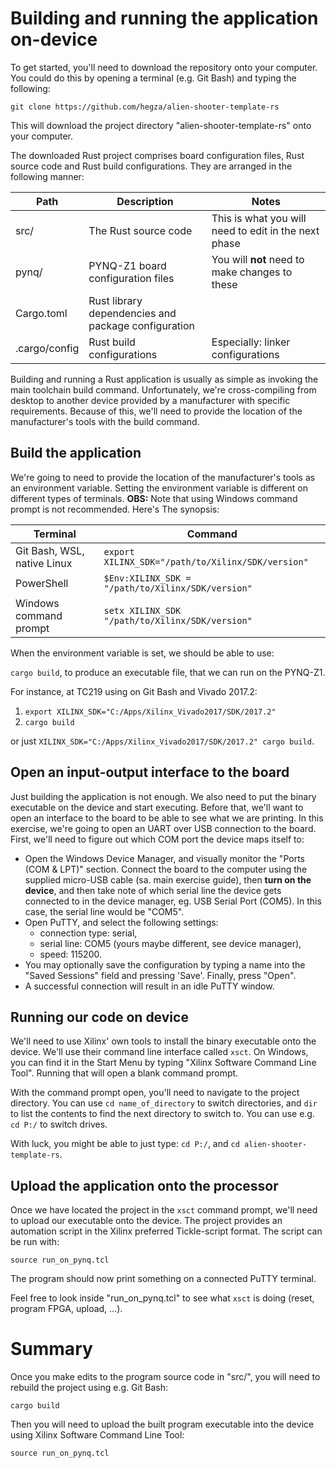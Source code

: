 # Building and running the application on-device

To get started, you'll need to download the repository onto your computer. You could do this by opening a terminal (e.g. Git Bash) and typing the following:

`git clone https://github.com/hegza/alien-shooter-template-rs`

This will download the project directory "alien-shooter-template-rs" onto your computer.

The downloaded Rust project comprises board configuration files, Rust source code and Rust build configurations. They are arranged in the following manner:

| Path          | Description | Notes |
|---------------|-------------|-------|
| src/          | The Rust source code | This is what you will need to edit in the next phase |
| pynq/         | PYNQ-Z1 board configuration files | You will **not** need to make changes to these |
| Cargo.toml    | Rust library dependencies and package configuration | |
| .cargo/config | Rust build configurations | Especially: linker configurations |

Building and running a Rust application is usually as simple as invoking the main toolchain build command. Unfortunately, we're cross-compiling from desktop to another device provided by a manufacturer with specific requirements. Because of this, we'll need to provide the location of the manufacturer's tools with the build command.

## Build the application

We're going to need to provide the location of the manufacturer's tools as an environment variable. Setting the environment variable is different on different types of terminals. **OBS:** Note that using Windows command prompt is not recommended. Here's The synopsis:

| Terminal | Command |
|-|-|
| Git Bash, WSL, native Linux | `export XILINX_SDK="/path/to/Xilinx/SDK/version"`  |
| PowerShell | `$Env:XILINX_SDK = "/path/to/Xilinx/SDK/version"`
| Windows command prompt | `setx XILINX_SDK "/path/to/Xilinx/SDK/version"` |

When the environment variable is set, we should be able to use:

`cargo build`, to produce an executable file, that we can run on the PYNQ-Z1.

For instance, at TC219 using on Git Bash and Vivado 2017.2:
1. `export XILINX_SDK="C:/Apps/Xilinx_Vivado2017/SDK/2017.2"`
2. `cargo build`

or just `XILINX_SDK="C:/Apps/Xilinx_Vivado2017/SDK/2017.2" cargo build`.

## Open an input-output interface to the board

Just building the application is not enough. We also need to put the binary executable on the device and start executing. Before that, we'll want to open an interface to the board to be able to see what we are printing. In this exercise, we're going to open an UART over USB connection to the board. First, we'll need to figure out which COM port the device maps itself to:

- Open the Windows Device Manager, and visually monitor the "Ports (COM & LPT)" section. Connect the board to the computer using the supplied micro-USB cable (sa. main exercise guide), then **turn on the device**, and then take note of which serial line the device gets connected to in the device manager, eg. USB Serial Port (COM5). In this case, the serial line would be "COM5".
- Open PuTTY, and select the following settings:
    * connection type: serial,
    * serial line: COM5 (yours maybe different, see device manager),
    * speed: 115200.
- You may optionally save the configuration by typing a name into the "Saved Sessions" field and pressing 'Save'. Finally, press "Open".
- A successful connection will result in an idle PuTTY window.

## Running our code on device

We'll need to use Xilinx' own tools to install the binary executable onto the device. We'll use their command line interface called `xsct`. On Windows, you can find it in the Start Menu by typing "Xilinx Software Command Line Tool". Running that will open a blank command prompt.

With the command prompt open, you'll need to navigate to the project directory. You can use `cd name_of_directory` to switch directories, and `dir` to list the contents to find the next directory to switch to. You can use e.g. `cd P:/` to switch drives.

With luck, you might be able to just type: `cd P:/`, and `cd alien-shooter-template-rs`.

## Upload the application onto the processor

Once we have located the project in the `xsct` command prompt, we'll need to upload our executable onto the device. The project provides an automation script in the Xilinx preferred Tickle-script format. The script can be run with:

`source run_on_pynq.tcl`

The program should now print something on a connected PuTTY terminal.

Feel free to look inside "run_on_pynq.tcl" to see what `xsct` is doing (reset, program FPGA, upload, ...).

# Summary

Once you make edits to the program source code in "src/", you will need to rebuild the project using e.g. Git Bash:

`cargo build`

Then you will need to upload the built program executable into the device using Xilinx Software Command Line Tool:

`source run_on_pynq.tcl`
